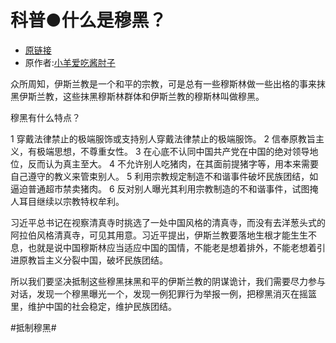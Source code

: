 # 科普●什么是穆黑？

* [原链接](http://m.weibo.cn/5765378903/4036019143595084)
* 原作者:[小羊爱吃酱肘子](http://m.weibo.cn/u/5765378903)

众所周知，伊斯兰教是一个和平的宗教，可是总有一些穆斯林做一些出格的事来抹黑伊斯兰教，这些抹黑穆斯林群体和伊斯兰教的穆斯林叫做穆黑。

穆黑有什么特点？

1 穿戴法律禁止的极端服饰或支持别人穿戴法律禁止的极端服饰。
2 信奉原教旨主义，有极端思想，不尊重女性。
3 在心底不认同中国共产党在中国的绝对领导地位，反而认为真主至大。
4 不允许别人吃猪肉，在其面前提猪字等，用本来需要自己遵守的教义来管束别人。
5 利用宗教规定制造不和谐事件破坏民族团结，如逼迫普通超市禁卖猪肉。
6 反对别人曝光其利用宗教制造的不和谐事件，试图掩人耳目继续以宗教特权牟利。

习近平总书记在视察清真寺时挑选了一处中国风格的清真寺，而没有去洋葱头式的阿拉伯风格清真寺，可见其用意。习近平提出，伊斯兰教要落地生根才能生生不息，也就是说中国穆斯林应当适应中国的国情，不能老是想着排外，不能老想着引进原教旨主义分裂中国，破坏民族团结。

所以我们要坚决抵制这些穆黑抹黑和平的伊斯兰教的阴谋诡计，我们需要尽力参与对话，发现一个穆黑曝光一个，发现一例犯罪行为举报一例，把穆黑消灭在摇篮里，维护中国的社会稳定，维护民族团结。

#抵制穆黑#